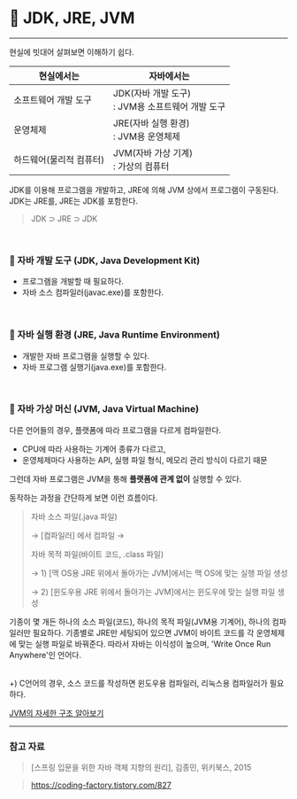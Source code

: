 # 🥦 JDK, JRE, JVM

---

현실에 빗대어 살펴보면 이해하기 쉽다.

| 현실에서는        | 자바에서는                                |
|--------------|--------------------------------------|
| 소프트웨어 개발 도구  | JDK(자바 개발 도구)<br/>: JVM용 소프트웨어 개발 도구 |
| 운영체제         | JRE(자바 실행 환경) <br/>: JVM용 운영체제       |
| 하드웨어(물리적 컴퓨터) | JVM(자바 가상 기계)<br/>: 가상의 컴퓨터          |

JDK를 이용해 프로그램을 개발하고, JRE에 의해 JVM 상에서 프로그램이 구동된다. JDK는 JRE를, JRE는 JDK를 포함한다.

> JDK ⊃ JRE ⊃ JDK

<BR>

### 🥦 자바 개발 도구 (JDK, Java Development Kit)
- 프로그램을 개발할 때 필요하다.
- 자바 소스 컴파일러(javac.exe)를 포함한다.

<br>

### 🥦 자바 실행 환경 (JRE, Java Runtime Environment)
- 개발한 자바 프로그램을 실행할 수 있다.
- 자바 프로그램 실행기(java.exe)를 포함한다.

<br>

### 🥦 자바 가상 머신 (JVM, Java Virtual Machine)

다른 언어들의 경우, 플랫폼에 따라 프로그램을 다르게 컴파일한다.
- CPU에 따라 사용하는 기계어 종류가 다르고,
- 운영체제마다 사용하는 API, 실행 파일 형식, 메모리 관리 방식이 다르기 때문

그런데 자바 프로그램은 JVM을 통해 **플랫폼에 관계 없이** 실행할 수 있다.

동작하는 과정을 간단하게 보면 이런 흐름이다.

> 자바 소스 파일(.java 파일)
>
> → [컴파일러] 에서 컴파일 →
>
> 자바 목적 파일(바이트 코드, .class 파일)
>
> → 1) [맥 OS용 JRE 위에서 돌아가는 JVM]에서는 맥 OS에 맞는 실행 파일 생성
>
> → 2) [윈도우용 JRE 위에서 돌아가는 JVM]에서는 윈도우에 맞는 실행 파일 생성

기종이 몇 개든 하나의 소스 파일(코드), 하나의 목적 파일(JVM용 기계어), 하나의 컴파일러만 필요하다. 기종별로 JRE만 세팅되어 있으면 JVM이 바이트 코드를 각 운영체제에 맞는 실행 파일로 바꿔준다.
따라서 자바는 이식성이 높으며, 'Write Once Run Anywhere'인 언어다.

<br>
+) C언어의 경우, 소스 코드를 작성하면 윈도우용 컴파일러, 리눅스용 컴파일러가 필요하다.


<BR>


[JVM의 자세한 구조 알아보기](링크)

---

### 참고 자료
> [스프링 입문을 위한 자바 객체 지향의 원리], 김종민, 위키북스, 2015

> https://coding-factory.tistory.com/827